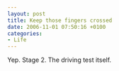 ```yaml
---
layout: post
title: Keep those fingers crossed
date: 2006-11-01 07:50:16 +0100
categories:
- Life
---
```

Yep. Stage 2. The driving test itself.
